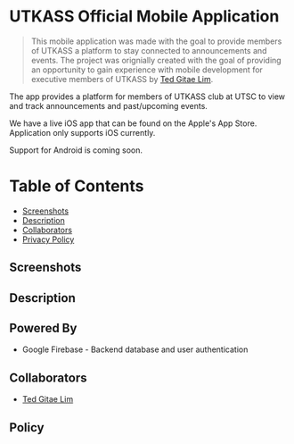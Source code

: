 # UTKASS Official Mobile Application
> This mobile application was made with the goal to provide members of UTKASS a platform to stay connected to announcements and events. The project was orignially created with the goal of providing an opportunity to gain experience with mobile development for executive members of UTKASS by [Ted Gitae Lim](https://github.com/gtaelim4).

The app provides a platform for members of UTKASS club at UTSC to view and track announcements and past/upcoming events.

We have a live iOS app that can be found on the Apple's App Store. Application only supports iOS currently.

Support for Android is coming soon.

# Table of Contents
- [Screenshots](#screenshots)
- [Description](#description)
- [Collaborators](#collaborators)
- [Privacy Policy](#policy)

## Screenshots

## Description

## Powered By
- Google Firebase - Backend database and user authentication

## Collaborators
- [Ted Gitae Lim](https://github.com/gtaelim4)

## Policy
